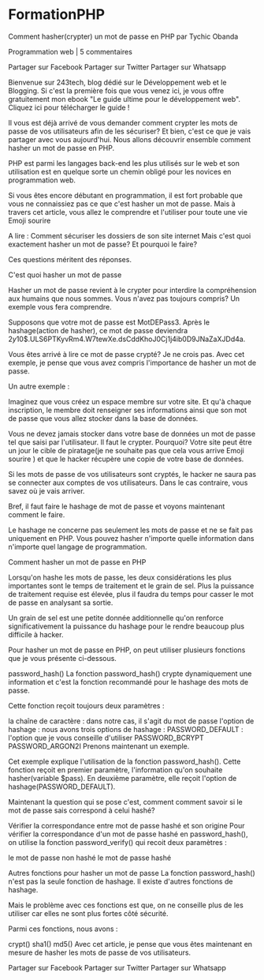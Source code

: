 # FormationPHP
Comment hasher(crypter) un mot de passe en PHP
par Tychic Obanda

Programmation web |  5 commentaires

Partager sur Facebook Partager sur Twitter Partager sur Whatsapp

Bienvenue sur 243tech, blog dédié sur le Développement web et le Blogging. Si c'est la première fois que vous venez ici, je vous offre gratuitement mon ebook "Le guide ultime pour le développement web". Cliquez ici pour télécharger le guide !



 
Il vous est déjà arrivé de vous demander comment crypter les mots de passe de vos utilisateurs afin de les sécuriser? Et bien, c'est ce que je vais partager avec vous aujourd'hui. Nous allons découvrir ensemble comment hasher un mot de passe en PHP.

PHP est parmi les langages back-end les plus utilisés sur le web et son utilisation est en quelque sorte un chemin obligé pour les novices en programmation web.

Si vous êtes encore débutant en programmation, il est fort probable que vous ne connaissiez pas ce que c'est hasher un mot de passe. Mais à travers cet article, vous allez le comprendre et l'utiliser pour toute une vie Emoji sourire

A lire :
Comment sécuriser les dossiers de son site internet
Mais c'est quoi exactement hasher un mot de passe? Et pourquoi le faire?

Ces questions méritent des réponses.

C'est quoi hasher un mot de passe

 
Hasher un mot de passe revient à le crypter pour interdire la compréhension aux humains que nous sommes. Vous n'avez pas toujours compris? Un exemple vous fera comprendre.

Supposons que votre mot de passe est MotDEPass3. Après le hashage(action de hasher), ce mot de passe deviendra $2y$10$.ULS6PTKyvRm4.W7tewXe.dsCddKhoJ0Cj1j4ib0D9JNaZaXJDd4a.

Vous êtes arrivé à lire ce mot de passe crypté? Je ne crois pas. Avec cet exemple, je pense que vous avez compris l'importance de hasher un mot de passe.

Un autre exemple :

Imaginez que vous créez un espace membre sur votre site. Et qu'à chaque inscription, le membre doit renseigner ses informations ainsi que son mot de passe que vous allez stocker dans la base de données.

Vous ne devez jamais stocker dans votre base de données un mot de passe tel que saisi par l'utilisateur. Il faut le crypter. Pourquoi? Votre site peut être un jour le cible de piratage(je ne souhaite pas que cela vous arrive Emoji sourire ) et que le hacker récupère une copie de votre base de données.

Si les mots de passe de vos utilisateurs sont cryptés, le hacker ne saura pas se connecter aux comptes de vos utilisateurs. Dans le cas contraire, vous savez où je vais arriver.

Bref, il faut faire le hashage de mot de passe et voyons maintenant comment le faire.

Le hashage ne concerne pas seulement les mots de passe et ne se fait pas uniquement en PHP. Vous pouvez hasher n'importe quelle information dans n'importe quel langage de programmation.

Comment hasher un mot de passe en PHP

 
Lorsqu'on hashe les mots de passe, les deux considérations les plus importantes sont le temps de traitement et le grain de sel. Plus la puissance de traitement requise est élevée, plus il faudra du temps pour casser le mot de passe en analysant sa sortie.

Un grain de sel est une petite donnée additionnelle qu'on renforce significativement la puissance du hashage pour le rendre beaucoup plus difficile à hacker.

Pour hasher un mot de passe en PHP, on peut utiliser plusieurs fonctions que je vous présente ci-dessous.

password_hash()
La fonction password_hash() crypte dynamiquement une information et c'est la fonction recommandé pour le hashage des mots de passe.

Cette fonction reçoit toujours deux paramètres :

la chaîne de caractère : dans notre cas, il s'agit du mot de passe
l'option de hashage : nous avons trois options de hashage :
PASSWORD_DEFAULT : l'option que je vous conseille d'utiliser
PASSWORD_BCRYPT
PASSWORD_ARGON2I
Prenons maintenant un exemple.

<?php
$pass = "MotDEPass3";
  echo password_hash($pass, PASSWORD_DEFAULT);  // Affiche le mot de passe crypté
?>
Cet exemple explique l'utilisation de la fonction password_hash(). Cette fonction reçoit en premier paramètre, l'information qu'on souhaite hasher(variable $pass). En deuxième paramètre, elle reçoit l'option de hashage(PASSWORD_DEFAULT).

Maintenant la question qui se pose c'est, comment comment savoir si le mot de passe sais correspond à celui hashé?

Vérifier la correspondance entre mot de passe hashé et son origine
Pour vérifier la correspondance d'un mot de passe hashé en password_hash(), on utilise la fonction password_verify() qui recoit deux paramètres :

le mot de passe non hashé
le mot de passe hashé
<?php
$pass = "MotDEPass3";
$pass_hash = password_hash($pass, PASSWORD_DEFAULT);
if (password_verify($pass, $pass_hash))
{
  echo "Mot de passe correct";
}
else
{
  echo "Mot de passe incorrect";
}
?>
Autres fonctions pour hasher un mot de passe
La fonction password_hash() n'est pas la seule fonction de hashage. Il existe d'autres fonctions de hashage.

Mais le problème avec ces fonctions est que, on ne conseille plus de les utiliser car elles ne sont plus fortes côté sécurité.

Parmi ces fonctions, nous avons :

crypt()
sha1()
md5()
Avec cet article, je pense que vous êtes maintenant en mesure de hasher les mots de passe de vos utilisateurs.

Partager sur Facebook Partager sur Twitter Partager sur Whatsapp

